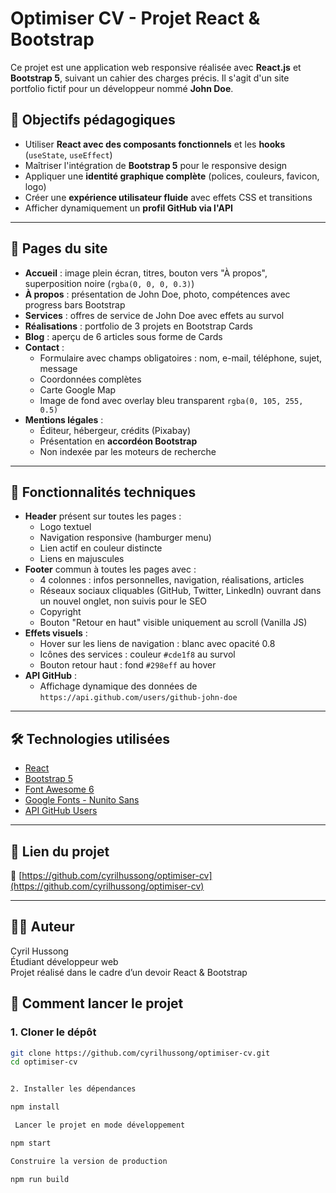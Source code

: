 # Optimiser CV - Projet React & Bootstrap

Ce projet est une application web responsive réalisée avec **React.js** et **Bootstrap 5**, suivant un cahier des charges précis. Il s'agit d'un site portfolio fictif pour un développeur nommé **John Doe**.

## 🎯 Objectifs pédagogiques

- Utiliser **React avec des composants fonctionnels** et les **hooks** (`useState`, `useEffect`)
- Maîtriser l'intégration de **Bootstrap 5** pour le responsive design
- Appliquer une **identité graphique complète** (polices, couleurs, favicon, logo)
- Créer une **expérience utilisateur fluide** avec effets CSS et transitions
- Afficher dynamiquement un **profil GitHub via l'API**

---

## 📄 Pages du site

- **Accueil** : image plein écran, titres, bouton vers "À propos", superposition noire (`rgba(0, 0, 0, 0.3)`)
- **À propos** : présentation de John Doe, photo, compétences avec progress bars Bootstrap
- **Services** : offres de service de John Doe avec effets au survol
- **Réalisations** : portfolio de 3 projets en Bootstrap Cards
- **Blog** : aperçu de 6 articles sous forme de Cards
- **Contact** :
  - Formulaire avec champs obligatoires : nom, e-mail, téléphone, sujet, message
  - Coordonnées complètes
  - Carte Google Map
  - Image de fond avec overlay bleu transparent `rgba(0, 105, 255, 0.5)`
- **Mentions légales** :
  - Éditeur, hébergeur, crédits (Pixabay)
  - Présentation en **accordéon Bootstrap**
  - Non indexée par les moteurs de recherche

---

## 🧩 Fonctionnalités techniques

- **Header** présent sur toutes les pages :
  - Logo textuel
  - Navigation responsive (hamburger menu)
  - Lien actif en couleur distincte
  - Liens en majuscules
- **Footer** commun à toutes les pages avec :
  - 4 colonnes : infos personnelles, navigation, réalisations, articles
  - Réseaux sociaux cliquables (GitHub, Twitter, LinkedIn) ouvrant dans un nouvel onglet, non suivis pour le SEO
  - Copyright
  - Bouton "Retour en haut" visible uniquement au scroll (Vanilla JS)
- **Effets visuels** :
  - Hover sur les liens de navigation : blanc avec opacité 0.8
  - Icônes des services : couleur `#cde1f8` au survol
  - Bouton retour haut : fond `#298eff` au hover
- **API GitHub** :
  - Affichage dynamique des données de `https://api.github.com/users/github-john-doe`

---

## 🛠️ Technologies utilisées

- [React](https://reactjs.org/)
- [Bootstrap 5](https://getbootstrap.com/)
- [Font Awesome 6](https://fontawesome.com/)
- [Google Fonts - Nunito Sans](https://fonts.google.com/specimen/Nunito+Sans)
- [API GitHub Users](https://docs.github.com/en/rest/users/users)

---

## 📁 Lien du projet

🔗 [https://github.com/cyrilhussong/optimiser-cv](https://github.com/cyrilhussong/optimiser-cv)

---

## 👨‍💻 Auteur

Cyril Hussong  
Étudiant développeur web  
Projet réalisé dans le cadre d’un devoir React & Bootstrap

## 🚀 Comment lancer le projet

### 1. Cloner le dépôt

```bash
git clone https://github.com/cyrilhussong/optimiser-cv.git
cd optimiser-cv 


2. Installer les dépendances

npm install

 Lancer le projet en mode développement

npm start

Construire la version de production

npm run build